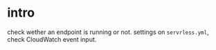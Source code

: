 # intro

check wether an endpoint is running or not.
settings on `servrless.yml`, check CloudWatch event input.
